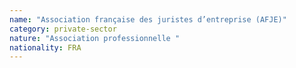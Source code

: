 ```yaml
---
name: "Association française des juristes d’entreprise (AFJE)"
category: private-sector
nature: "Association professionnelle "
nationality: FRA
---
```

    